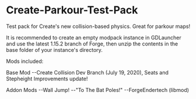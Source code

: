 # Create-Parkour-Test-Pack
Test pack for Create's new collision-based physics. Great for parkour maps!

It is recommended to create an empty modpack instance in GDLauncher and use the latest 1.15.2 branch of Forge, then unzip the contents in the base folder of your instance's directory.

Mods included:

Base Mod
	--Create Collision Dev Branch (July 19, 2020), Seats and Stepheight Improvements update!
    
Addon Mods
	--Wall Jump!
	--"To The Bat Poles!"
	--ForgeEndertech (libmod)

